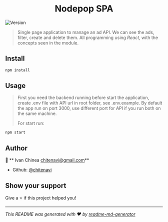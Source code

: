 <h1 align="center"> Nodepop SPA </h1>
<p>
  <img alt="Version" src="https://img.shields.io/badge/version-1.0.0-blue.svg?cacheSeconds=2592000" />
</p>

> Single page application to manage an ad API. We can see the ads, filter, create and delete them. All programming using _React_, with the concepts seen in the module.

## Install

```sh
npm install
```

## Usage

> First you need the backend running before start the application, create .env file with API url in root folder, see .env.example.
> By default the app run on port 3000, use different port for API if you run both on the same machine.
>
> For start run:

```sh
npm start
```

## Author

👤 ** Ivan Chinea <chitenavi@gmail.com>**

- Github: [@chitenavi](https://github.com/chitenavi)

## Show your support

Give a ⭐️ if this project helped you!

---

_This README was generated with ❤️ by [readme-md-generator](https://github.com/kefranabg/readme-md-generator)_
